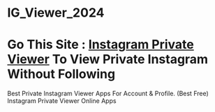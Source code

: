 # IG_Viewer_2024
# Go This Site : **[Instagram Private Viewer](https://view-private.com/blog/)** To View Private Instagram Without Following
Best Private Instagram Viewer Apps For Account &amp; Profile. (Best Free) Instagram Private Viewer Online Apps
